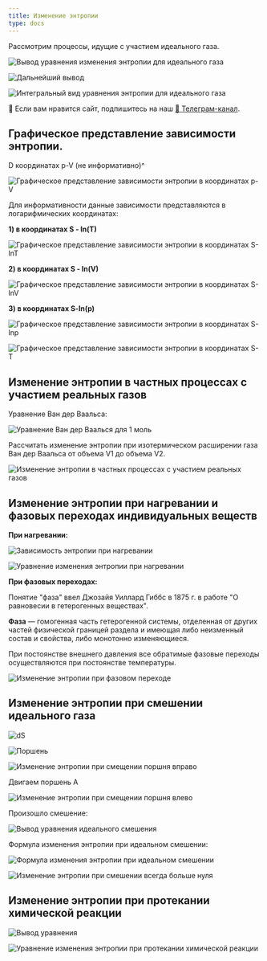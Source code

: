 ```yaml
---
title: Изменение энтропии
type: docs
---
```


Рассмотрим процессы, идущие с участием идеального газа.

![Вывод уравнения изменения энтропии для идеального газа](/images/izmenenie-ehntropii/izmenenie-ehntropii_clip_image001.png)

![Дальнейший вывод](/images/izmenenie-ehntropii/izmenenie-ehntropii_clip_image001_0000.png)

![Интегральный вид уравнения энтропии для идеального газа](/images/izmenenie-ehntropii/izmenenie-ehntropii_clip_image001_0001.png)


<div class="pagination-nav__link">🙏 Если вам нравится сайт, подпишитесь на наш <a href="https://t.me/+JfpTv9CJlwQ0MThi">🔗 Телеграм-канал</a>.</div>

## Графическое представление зависимости энтропии.

D координатах p-V (не информативно)^

![Графическое представление зависимости энтропии в координатах p-V](/images/izmenenie-ehntropii/izmenenie-ehntropii_clip_image001_0002.png)

Для информативности данные зависимости представляются в логарифмических координатах:

**1) в координатах S - ln(T)**

![Графическое представление зависимости энтропии в координатах S-lnT](/images/izmenenie-ehntropii/izmenenie-ehntropii_clip_image001_0003.png)

**2) в координатах S - ln(V)**

![Графическое представление зависимости энтропии в координатах S-lnV](/images/izmenenie-ehntropii/izmenenie-ehntropii_clip_image001_0004.png)

**3) в координатах S-ln(p)**

![Графическое представление зависимости энтропии в координатах S-lnp](/images/izmenenie-ehntropii/izmenenie-ehntropii_clip_image001_0005.png)

![Графическое представление зависимости энтропии в координатах S-T](/images/izmenenie-ehntropii/izmenenie-ehntropii_clip_image001_0006.png)

## Изменение энтропии в частных процессах с участием реальных газов

Уравнение Ван дер Ваальса:

![Уравнение Ван дер Ваалься для 1 моль](/images/izmenenie-ehntropii/izmenenie-ehntropii_clip_image001_0007.png)

Рассчитать изменение энтропии при изотермическом расширении газа Ван дер Ваальса от объема V1 до объема V2.

![Изменение энтропии в частных процессах с участием реальных газов](/images/izmenenie-ehntropii/izmenenie-ehntropii_clip_image001_0008.png)

## Изменение энтропии при нагревании и фазовых переходах индивидуальных веществ

**При нагревании:**

![Зависимость энтропии при нагревании](/images/izmenenie-ehntropii/izmenenie-ehntropii_clip_image001_0009.png)

![Уравнение изменения энтропии при нагревании](/images/izmenenie-ehntropii/izmenenie-ehntropii_clip_image001_0010.png)

**При фазовых переходах:**

Понятие "фаза" ввел Джозайя Уиллард Гиббс в 1875 г. в работе "О равновесии в гетерогенных веществах".

**Фаза** — гомогенная часть гетерогенной системы, отделенная от других частей физической границей раздела и имеющая либо неизменный состав и свойства, либо монотонно изменяющиеся.

При постоянстве внешнего давления все обратимые фазовые переходы осуществляются при постоянстве температуры.

![Изменение энтропии при фазовом переходе](/images/izmenenie-ehntropii/izmenenie-ehntropii_clip_image001_0012.png)

## Изменение энтропии при смешении идеального газа

![dS](/images/izmenenie-ehntropii/izmenenie-ehntropii_clip_image001_0013.png)

![Поршень](/images/izmenenie-ehntropii/izmenenie-ehntropii_clip_image001_0014.png)

![Изменение энтропии при смещении поршня вправо](/images/izmenenie-ehntropii/izmenenie-ehntropii_clip_image001_0015.png)

Двигаем поршень A

![Изменение энтропии при смещении поршня влево](/images/izmenenie-ehntropii/izmenenie-ehntropii_clip_image001_0016.png)

Произошло смешение:

![Вывод уравнения идеального смешения](/images/izmenenie-ehntropii/izmenenie-ehntropii_clip_image001_0017.png)

Формула изменения энтропии при идеальном смешении:

![Формула изменения энтропии при идеальном смешении](/images/izmenenie-ehntropii/izmenenie-ehntropii_clip_image001_0018.png)

![Изменение энтропии при смешении всегда больше нуля](/images/izmenenie-ehntropii/izmenenie-ehntropii_clip_image001_0019.png)

## Изменение энтропии при протекании химической реакции

![Вывод уравнения](/images/izmenenie-ehntropii/izmenenie-ehntropii_clip_image001_0021.png)

![Уравнение изменения энтропии при протекании химической реакции](/images/izmenenie-ehntropii/izmenenie-ehntropii_clip_image001_0023.png)

